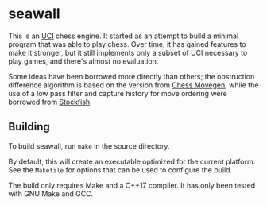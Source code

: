 # seawall

This is an [UCI] chess engine. It started as an attempt to build a minimal program that was able to play chess. Over
time, it has gained features to make it stronger, but it still implements only a subset of UCI necessary to play
games, and there's almost no evaluation.

Some ideas have been borrowed more directly than others; the obstruction difference algorithm is based on the version
from [Chess Movegen], while the use of a low pass filter and capture history for move ordering were borrowed from
[Stockfish].

## Building

To build seawall, run `make` in the source directory.

By default, this will create an executable optimized for the current platform. See the `Makefile` for options that can
be used to configure the build.

The build only requires Make and a C++17 compiler. It has only been tested with GNU Make and GCC.

[uci]: https://www.chessprogramming.org/UCI
[chess movegen]: https://github.com/Gigantua/Chess_Movegen
[stockfish]: https://github.com/official-stockfish/Stockfish
